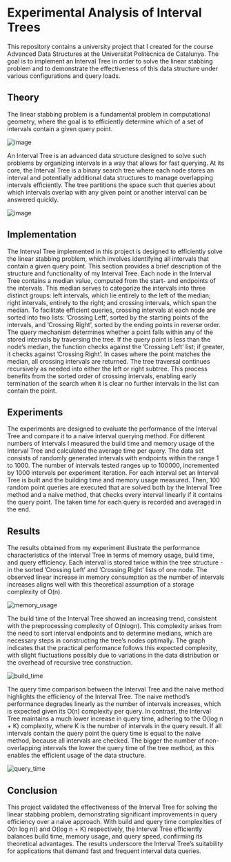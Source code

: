 # Experimental Analysis of Interval Trees

This repository contains a university project that I created for the course Advanced Data Structures at the Universitat Politècnica de Catalunya. The goal is to implement an Interval Tree in order to solve the linear stabbing problem and to demonstrate the effectiveness of this data structure under various configurations and query loads.

## Theory
The linear stabbing problem is a fundamental problem in computational geometry, where the goal is to efficiently determine which of a set of intervals contain a given query point. 

![image](https://github.com/user-attachments/assets/055ecafc-ade5-414c-b956-04726224c8b1)

An Interval Tree is an advanced data structure designed to solve such problems by organizing intervals in a way that allows for fast querying. At its core, the Interval Tree is a binary search tree where each node stores an interval and potentially additional data structures to manage overlapping intervals efficiently. The tree partitions the space such that queries about which intervals overlap with any given point or another interval can be answered quickly.

![image](https://github.com/user-attachments/assets/0fb20418-d0c3-462d-bc0b-2b03dc1e9c8f)

## Implementation
The Interval Tree implemented in this project is designed to efficiently solve the linear stabbing problem, which involves identifying all intervals that contain a given query point. This section provides a brief description of the structure and functionality of my Interval Tree.
Each node in the Interval Tree contains a median value, computed from the start- and endpoints of the intervals. This median serves to categorize the intervals into three distinct groups: left intervals, which lie entirely to the left of the median; right intervals, entirely to the right; and crossing intervals, which span the median. To facilitate efficient queries, crossing intervals at each node are sorted into two lists: ’Crossing Left’, sorted by the starting points of the intervals, and ’Crossing Right’, sorted by the ending points in reverse order.
The query mechanism determines whether a point falls within any of the stored intervals by traversing the tree. If the query point is less than the node’s median, the function checks against the ’Crossing Left’ list; if greater, it checks against ’Crossing Right’. In cases where the point matches the median, all crossing intervals are returned. The tree traversal continues recursively as needed into either the left or right subtree. This process benefits from the sorted order of crossing intervals, enabling early termination of the search when it is clear no further intervals in the list can contain the point.

## Experiments
The experiments are designed to evaluate the performance of the Interval Tree and compare it to a naive interval querying method. For different numbers of intervals I measured the build time and memory usage of the Interval Tree and calculated the average time per query.
The data set consists of randomly generated intervals with endpoints within the range 1 to 1000. The number of intervals tested ranges up to 100000, incremented by 1000 intervals per experiment iteration. For each interval set an Interval Tree is built and the building time and memory usage measured. Then, 100 random point queries are executed that are solved both by the Interval Tree method and a naive method, that checks every interval linearly if it contains the query point. The taken time for each query is recorded and averaged in the end.

## Results
The results obtained from my experiment illustrate the performance characteristics of the Interval Tree in terms of memory usage, build time, and query efficiency.
Each interval is stored twice within the tree structure - in the sorted ’Crossing Left’ and ’Crossing Right’ lists of one node. The observed linear increase in memory consumption as the number of intervals increases aligns well with this theoretical assumption of a storage complexity of O(n).

![memory_usage](https://github.com/user-attachments/assets/72e23152-d1b1-472b-91f9-4a6665cd7916)

The build time of the Interval Tree showed an increasing trend, consistent with the preprocessing complexity of O(nlogn). This complexity arises from the need to sort interval endpoints and to determine medians, which are necessary steps in constructing the tree’s nodes optimally. The graph indicates that the practical performance follows this expected complexity, with slight fluctuations possibly due to variations in the data distribution or the overhead of recursive tree construction.

![build_time](https://github.com/user-attachments/assets/6c4d272e-e273-4477-9064-2c10a80ef3a8)

The query time comparison between the Interval Tree and the naive method highlights the efficiency of the Interval Tree. The naive method’s performance degrades linearly as the number of intervals increases, which is expected given its O(n) complexity per query. In contrast, the Interval Tree maintains a much lower increase in query time, adhering to the O(log n + K) complexity, where K is the number of intervals in the query result. If all intervals contain the query point the query time is equal to the naive method, because all intervals are checked. The bigger the number of non-overlapping intervals the lower the query time of the tree method, as this enables the efficient usage of the data structure.

![query_time](https://github.com/user-attachments/assets/3eddfe61-7911-4530-8329-165538cf62dd)

## Conclusion
This project validated the effectiveness of the Interval Tree for solving the linear stabbing problem, demonstrating significant improvements in query efficiency over a naive approach. With build and query time complexities of O(n log n)) and O(log n + K) respectively, the Interval Tree efficiently balances build time, memory usage, and query speed, confirming its theoretical advantages. The results underscore the Interval Tree’s suitability for applications that demand fast and frequent interval data queries.




